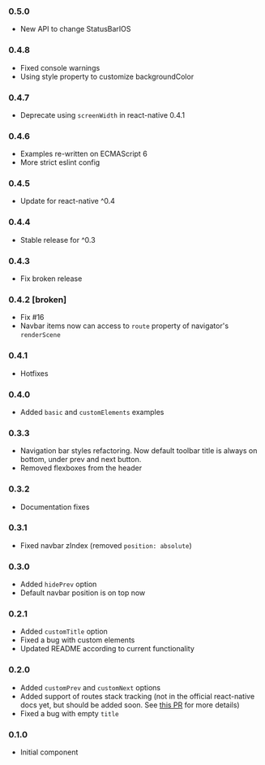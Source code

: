### 0.5.0
- New API to change StatusBarIOS

### 0.4.8
- Fixed console warnings
- Using style property to customize backgroundColor

### 0.4.7
- Deprecate using `screenWidth` in react-native 0.4.1

### 0.4.6
- Examples re-written on ECMAScript 6
- More strict eslint config

### 0.4.5
- Update for react-native ^0.4

### 0.4.4
- Stable release for ^0.3

### 0.4.3
- Fix broken release

### 0.4.2 [broken]
- Fix #16
- Navbar items now can access to `route` property of navigator's `renderScene`

### 0.4.1
- Hotfixes

### 0.4.0
- Added `basic` and `customElements` examples

### 0.3.3
- Navigation bar styles refactoring. Now default toolbar title is always on bottom, under prev and next button.
- Removed flexboxes from the header

### 0.3.2
- Documentation fixes

### 0.3.1
- Fixed navbar zIndex (removed `position: absolute`)

### 0.3.0
- Added `hidePrev` option
- Default navbar position is on top now

### 0.2.1
- Added `customTitle` option
- Fixed a bug with custom elements
- Updated README according to current functionality

### 0.2.0
- Added `customPrev` and `customNext` options
- Added support of routes stack tracking (not in the official react-native docs yet, but should be added soon. See [this PR](https://github.com/facebook/react-native/pull/553) for more details)
- Fixed a bug with empty `title`

### 0.1.0
- Initial component
